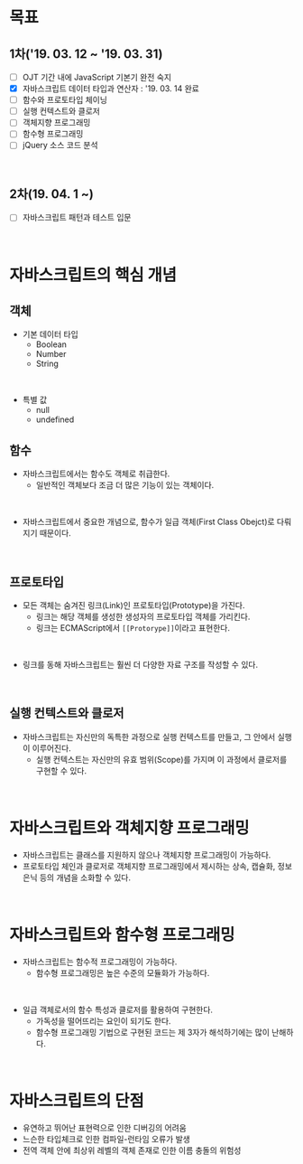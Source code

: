 # 목표
## 1차('19. 03. 12 ~ '19. 03. 31)
- [ ] OJT 기간 내에 JavaScript 기본기 완전 숙지
- [x] 자바스크립트 데이터 타입과 연산자 : '19. 03. 14 완료
- [ ] 함수와 프로토타입 체이닝
- [ ] 실행 컨텍스트와 클로저
- [ ] 객체지향 프로그래밍
- [ ] 함수형 프로그래밍
- [ ] jQuery 소스 코드 분석

<br>

## 2차(19. 04. 1 ~)
- [ ] 자바스크립트 패턴과 테스트 입문

<br>

# 자바스크립트의 핵심 개념
## 객체
- 기본 데이터 타입
  - Boolean
  - Number
  - String

<br>

- 특별 값
  - null
  - undefined

## 함수
- 자바스크립트에서는 함수도 객체로 취급한다.
  - 일반적인 객체보다 조금 더 많은 기능이 있는 객체이다.

<br>

- 자바스크립트에서 중요한 개념으로, 함수가 일급 객체(First Class Obejct)로 다뤄지기 때문이다.

<br>

## 프로토타입
- 모든 객체는 숨겨진 링크(Link)인 프로토타입(Prototype)을 가진다.
  - 링크는 해당 객체를 생성한 생성자의 프로토타입 객체를 가리킨다.
  - 링크는 ECMAScript에서 `[[Protorype]]`이라고 표현한다.

<br>

- 링크를 동해 자바스크립트는 훨씬 더 다양한 자료 구조를 작성할 수 있다.

<br>

## 실행 컨텍스트와 클로저
- 자바스크립트는 자신만의 독특한 과정으로 실행 컨텍스트를 만들고, 그 안에서 실행이 이루어진다.
  - 실행 컨텍스트는 자신만의 유효 범위(Scope)를 가지며 이 과정에서 클로저를 구현할 수 있다.

<br>

# 자바스크립트와 객체지향 프로그래밍
- 자바스크립트는 클래스를 지원하지 않으나 객체지향 프로그래밍이 가능하다.
- 프로토타입 체인과 클로저로 객체지향 프로그래밍에서 제시하는 상속, 캡슐화, 정보 은닉 등의 개념을 소화할 수 있다.

<br>

# 자바스크립트와 함수형 프로그래밍
- 자바스크립트는 함수적 프로그래밍이 가능하다.
  - 함수형 프로그래밍은 높은 수준의 모듈화가 가능하다.

<br>

- 일급 객체로서의 함수 특성과 클로저를 활용하여 구현한다.
  - 가독성을 떨어뜨리는 요인이 되기도 한다.
  - 함수형 프로그래밍 기법으로 구현된 코드는 제 3자가 해석하기에는 많이 난해하다.

<br>

# 자바스크립트의 단점
- 유연하고 뛰어난 표현력으로 인한 디버깅의 어려움
- 느슨한 타입체크로 인한 컴파일-런타임 오류가 발생
- 전역 객체 안에 최상위 레벨의 객체 존재로 인한 이름 충돌의 위험성